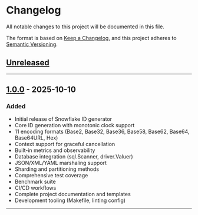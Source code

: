 # Changelog

All notable changes to this project will be documented in this file.

The format is based on [Keep a Changelog](https://keepachangelog.com/en/1.0.0/),
and this project adheres to [Semantic Versioning](https://semver.org/spec/v2.0.0.html).

## [Unreleased]

---

## [1.0.0] - 2025-10-10

### Added
- Initial release of Snowflake ID generator
- Core ID generation with monotonic clock support
- 11 encoding formats (Base2, Base32, Base36, Base58, Base62, Base64, Base64URL, Hex)
- Context support for graceful cancellation
- Built-in metrics and observability
- Database integration (sql.Scanner, driver.Valuer)
- JSON/XML/YAML marshaling support
- Sharding and partitioning methods
- Comprehensive test coverage
- Benchmark suite
- CI/CD workflows
- Complete project documentation and templates
- Development tooling (Makefile, linting config)

---

<!--
## Template for future releases

## [X.Y.Z] - YYYY-MM-DD

### Added
- New features

### Changed
- Changes in existing functionality

### Deprecated
- Soon-to-be removed features

### Removed
- Removed features

### Fixed
- Bug fixes

### Security
- Security fixes

-->

[Unreleased]: https://github.com/sxyafiq/snowflake/compare/v1.0.0...HEAD
[1.0.0]: https://github.com/sxyafiq/snowflake/releases/tag/v1.0.0
